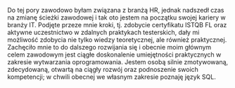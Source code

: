 Do tej pory zawodowo byłam związana z branżą HR, jednak nadszedł czas na zmianę ścieżki zawodowej i tak oto jestem na początku swojej kariery w branży IT. Podjęte przeze mnie kroki, tj. zdobycie certyfikatu ISTQB FL oraz aktywne uczestnictwo w zdalnych praktykach testerskich, dały mi możliwość zdobycia nie tylko wiedzy teoretycznej, ale również praktycznej. Zachęciło mnie to do dalszego rozwijania się i obecnie moim głównym celem zawodowym jest ciągłe doskonalenie umiejętności praktycznych w zakresie wytwarzania oprogramowania. Jestem osobą silnie zmotywowaną, zdecydowaną, otwartą na ciągły rozwój oraz podnoszenie swoich kompetencji; w chwili obecnej we własnym zakresie poznaję język SQL.